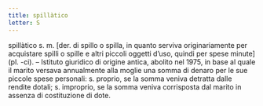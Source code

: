 ```yaml
---
title: spillàtico
letter: S
---
```

spillàtico s. m. [der. di spillo o spilla, in quanto serviva originariamente per acquistare spilli o spille e altri piccoli oggetti d’uso, quindi per spese minute] (pl. -ci). – Istituto giuridico di origine antica, abolito nel 1975, in base al quale il marito versava annualmente alla moglie una somma di denaro per le sue piccole spese personali: s. proprio, se la somma veniva detratta dalle rendite dotali; s. improprio, se la somma veniva corrisposta dal marito in assenza di costituzione di dote.